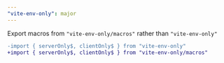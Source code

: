 ```yaml
---
"vite-env-only": major
---
```


Export macros from `"vite-env-only/macros"` rather than `"vite-env-only"`

```diff
-import { serverOnly$, clientOnly$ } from "vite-env-only"
+import { serverOnly$, clientOnly$ } from "vite-env-only/macros"
```
